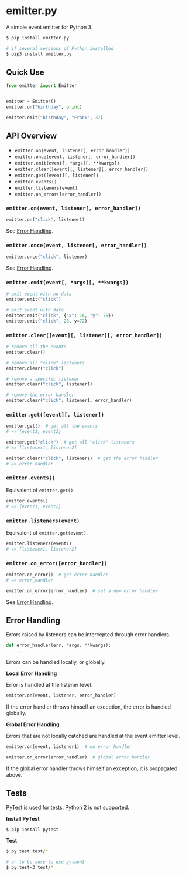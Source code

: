 # emitter.py

A simple event emitter for Python 3.

```sh
$ pip install emitter.py

# if several versions of Python installed
$ pip3 install emitter.py
```


## Quick Use

```python
from emitter import Emitter


emitter = Emitter()
emitter.on("birthday", print)

emitter.emit("birthday", "Frank", 37)
```


## API Overview

* `emitter.on(event, listener[, error_handler])`
* `emitter.once(event, listener[, error_handler])` 
* `emitter.emit(event[, *args][, **kwargs])`
* `emitter.clear([event][, listener][, error_handler])`
* `emitter.get([event][, listener])`
* `emitter.events()`
* `emitter.listeners(event)`
* `emitter.on_error([error_handler])` 


### `emitter.on(event, listener[, error_handler])`

```python
emitter.on("click", listener1)
```

See [Error Handling][error-handling].


### `emitter.once(event, listener[, error_handler])`

```python
emitter.once("click", listener)
```

See [Error Handling][error-handling].


### `emitter.emit(event[, *args][, **kwargs])`

```python
# emit event with no data
emitter.emit("click")

# emit event with data
emitter.emit("click", {"x": 16, "y": 78})
emitter.emit("click", 28, y=72)
```


### `emitter.clear([event][, listener][, error_handler])`

```python
# remove all the events
emitter.clear()

# remove all "click" listeners
emitter.clear("click")

# remove a specific listener
emitter.clear("click", listener1)

# remove the error handler
emitter.clear("click", listener1, error_handler)
```


### `emitter.get([event][, listener])`

```python
emitter.get()  # get all the events
# => {event1, event2}

emitter.get("click")  # get all "click" listeners
# => [listener1, listener2]

emitter.clear("click", listener1)  # get the error handler
# => error_handler
```


### `emitter.events()`

Equivalent of `emitter.get()`.

```python
emitter.events()
# => {event1, event2}
```


### `emitter.listeners(event)`

Equivalent of `emitter.get(event)`.

```python
emitter.listeners(event1)
# => [listener1, listener2]
```


### `emitter.on_error([error_handler])`

```python
emitter.on_error()  # get error handler
# => error_handler

emitter.on_error(error_handler)  # set a new error handler
```

See [Error Handling][error-handling].


## Error Handling

Errors raised by listeners can be intercepted through error handlers.

```python
def error_handler(err, *args, **kwargs):
    ...
```

Errors can be handled locally, or globally.

**Local Error Handling**

Error is handled at the listener level.

```python
emitter.on(event, listener, error_handler)
```

If the error handler throws himself an exception, the error is handled globally.

**Global Error Handling**

Errors that are not locally catched are handled at the event emitter level.


```python
emitter.on(event, listener1)  # no error handler

emitter.on_error(error_handler)  # global error handler
```

If the global error handler throws himself an exception, it is propagated above.


## Tests

[PyTest][pytest] is used for tests. Python 2 is not supported.

**Install PyTest**

```sh
$ pip install pytest
```

**Test**

```sh
$ py.test test/*

# or to be sure to use python3
$ py.test-3 test/*
```


[error-handling]: #error-handling
[pytest]: http://pytest.org/


